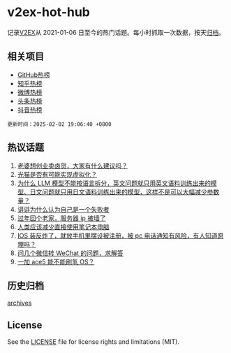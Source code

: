 # v2ex-hot-hub

 记录[V2EX](https://www.v2ex.com/)从 2021-01-06 日至今的热门话题。每小时抓取一次数据，按天[归档](archives)。
 
 ## 相关项目

- [GitHub热榜](https://github.com/lonnyzhang423/github-hot-hub)
- [知乎热榜](https://github.com/lonnyzhang423/zhihu-hot-hub)
- [微博热榜](https://github.com/lonnyzhang423/weibo-hot-hub)
- [头条热榜](https://github.com/lonnyzhang423/toutiao-hot-hub)
- [抖音热榜](https://github.com/lonnyzhang423/douyin-hot-hub)


 `更新时间：2025-02-02 19:06:40 +0800`

## 热议话题

1. [老婆想创业卖卤货，大家有什么建议吗？](https://www.v2ex.com/t/1108561)
1. [光猫是否有可能实现虚拟化？](https://www.v2ex.com/t/1108542)
1. [为什么 LLM 模型不能按语言拆分，英文问题就只用英文语料训练出来的模型、日文问题就只用日文语料训练出来的模型，这样不是可以大幅减少参数量？](https://www.v2ex.com/t/1108545)
1. [讲讲为什么认为自己是一个失败者](https://www.v2ex.com/t/1108579)
1. [过年回个老家，服务器 ip 被墙了](https://www.v2ex.com/t/1108576)
1. [人类应该减少直接使用笔记本电脑](https://www.v2ex.com/t/1108591)
1. [IOS 装反炸了，就放手机里摆设被注册，被 pc 电话通知有风险，有人知道原理吗？](https://www.v2ex.com/t/1108606)
1. [问几个微信转 WeChat 的问题，求解答](https://www.v2ex.com/t/1108555)
1. [一加 ace5 能不能刷氢 OS？](https://www.v2ex.com/t/1108592)

## 历史归档

[archives](archives)

## License

See the [LICENSE](LICENSE) file for license rights and limitations (MIT).
